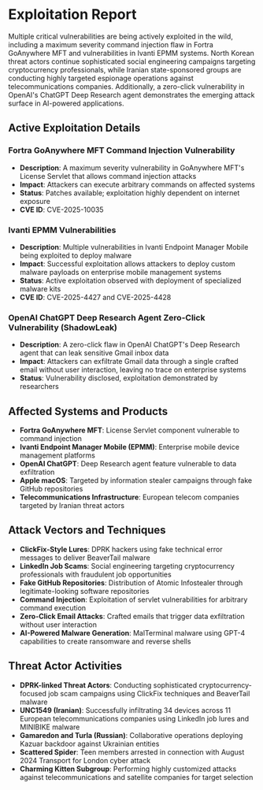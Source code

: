 # Exploitation Report

Multiple critical vulnerabilities are being actively exploited in the wild, including a maximum severity command injection flaw in Fortra GoAnywhere MFT and vulnerabilities in Ivanti EPMM systems. North Korean threat actors continue sophisticated social engineering campaigns targeting cryptocurrency professionals, while Iranian state-sponsored groups are conducting highly targeted espionage operations against telecommunications companies. Additionally, a zero-click vulnerability in OpenAI's ChatGPT Deep Research agent demonstrates the emerging attack surface in AI-powered applications.

## Active Exploitation Details

### Fortra GoAnywhere MFT Command Injection Vulnerability
- **Description**: A maximum severity vulnerability in GoAnywhere MFT's License Servlet that allows command injection attacks
- **Impact**: Attackers can execute arbitrary commands on affected systems
- **Status**: Patches available; exploitation highly dependent on internet exposure
- **CVE ID**: CVE-2025-10035

### Ivanti EPMM Vulnerabilities
- **Description**: Multiple vulnerabilities in Ivanti Endpoint Manager Mobile being exploited to deploy malware
- **Impact**: Successful exploitation allows attackers to deploy custom malware payloads on enterprise mobile management systems
- **Status**: Active exploitation observed with deployment of specialized malware kits
- **CVE ID**: CVE-2025-4427 and CVE-2025-4428

### OpenAI ChatGPT Deep Research Agent Zero-Click Vulnerability (ShadowLeak)
- **Description**: A zero-click flaw in OpenAI ChatGPT's Deep Research agent that can leak sensitive Gmail inbox data
- **Impact**: Attackers can exfiltrate Gmail data through a single crafted email without user interaction, leaving no trace on enterprise systems
- **Status**: Vulnerability disclosed, exploitation demonstrated by researchers

## Affected Systems and Products

- **Fortra GoAnywhere MFT**: License Servlet component vulnerable to command injection
- **Ivanti Endpoint Manager Mobile (EPMM)**: Enterprise mobile device management platforms
- **OpenAI ChatGPT**: Deep Research agent feature vulnerable to data exfiltration
- **Apple macOS**: Targeted by information stealer campaigns through fake GitHub repositories
- **Telecommunications Infrastructure**: European telecom companies targeted by Iranian threat actors

## Attack Vectors and Techniques

- **ClickFix-Style Lures**: DPRK hackers using fake technical error messages to deliver BeaverTail malware
- **LinkedIn Job Scams**: Social engineering targeting cryptocurrency professionals with fraudulent job opportunities
- **Fake GitHub Repositories**: Distribution of Atomic Infostealer through legitimate-looking software repositories
- **Command Injection**: Exploitation of servlet vulnerabilities for arbitrary command execution
- **Zero-Click Email Attacks**: Crafted emails that trigger data exfiltration without user interaction
- **AI-Powered Malware Generation**: MalTerminal malware using GPT-4 capabilities to create ransomware and reverse shells

## Threat Actor Activities

- **DPRK-linked Threat Actors**: Conducting sophisticated cryptocurrency-focused job scam campaigns using ClickFix techniques and BeaverTail malware
- **UNC1549 (Iranian)**: Successfully infiltrating 34 devices across 11 European telecommunications companies using LinkedIn job lures and MINIBIKE malware
- **Gamaredon and Turla (Russian)**: Collaborative operations deploying Kazuar backdoor against Ukrainian entities
- **Scattered Spider**: Teen members arrested in connection with August 2024 Transport for London cyber attack
- **Charming Kitten Subgroup**: Performing highly customized attacks against telecommunications and satellite companies for target selection